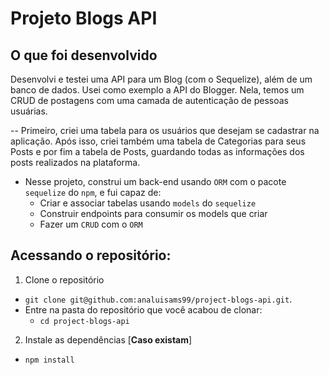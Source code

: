 # Projeto Blogs API

## O que foi desenvolvido
Desenvolvi e testei uma API para um Blog (com o Sequelize), além de um banco de dados. Usei como exemplo a API do Blogger. Nela, temos um CRUD de postagens com uma camada de autenticação de pessoas usuárias.

-- Primeiro, criei uma tabela para os usuários que desejam se cadastrar na aplicação. Após isso, criei também uma tabela de Categorias para seus Posts e por fim a tabela de Posts, guardando todas as informações dos posts realizados na plataforma.

* Nesse projeto, construi um back-end usando `ORM` com o pacote `sequelize` do `npm`, e fui capaz de:
   - Criar e associar tabelas usando `models` do `sequelize`
   - Construir endpoints para consumir os models que criar 
   - Fazer um `CRUD` com o `ORM`

## Acessando o repositório:

1. Clone o repositório
  * `git clone git@github.com:analuisams99/project-blogs-api.git`.
  * Entre na pasta do repositório que você acabou de clonar:
    * `cd project-blogs-api`

2. Instale as dependências [**Caso existam**]
  * `npm install`

